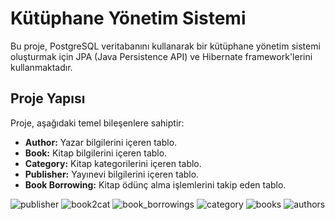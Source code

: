 # Kütüphane Yönetim Sistemi

Bu proje, PostgreSQL veritabanını kullanarak bir kütüphane yönetim sistemi oluşturmak için JPA (Java Persistence API) ve Hibernate framework'lerini kullanmaktadır.

## Proje Yapısı

Proje, aşağıdaki temel bileşenlere sahiptir:

- **Author:** Yazar bilgilerini içeren tablo.
- **Book:** Kitap bilgilerini içeren tablo.
- **Category:** Kitap kategorilerini içeren tablo.
- **Publisher:** Yayınevi bilgilerini içeren tablo.
- **Book Borrowing:** Kitap ödünç alma işlemlerini takip eden tablo.


![publisher](https://github.com/osmankusoglu/PatikaBackend/assets/130009555/87ef437b-0a3d-483c-9bb0-f7d9f90a07d4)
![book2cat](https://github.com/osmankusoglu/PatikaBackend/assets/130009555/2ebbc858-ad85-42d5-9113-970ef46eae3e)
![book_borrowings](https://github.com/osmankusoglu/PatikaBackend/assets/130009555/a99b610b-082a-4f8a-8ee6-970233960e9a)
![category](https://github.com/osmankusoglu/PatikaBackend/assets/130009555/6139caa3-aee5-46b5-a1e0-43803e63c375)
![books](https://github.com/osmankusoglu/PatikaBackend/assets/130009555/3e213ebf-ee1f-4c04-a76f-9318b2cfe7a0)
![authors](https://github.com/osmankusoglu/PatikaBackend/assets/130009555/99c3bd0b-4821-45f1-800f-35a5cbc72e78)
